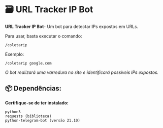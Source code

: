 # 🗃️ URL Tracker IP Bot

**URL Tracker IP Bot**- Um bot para detectar IPs expostos em URLs.

Para usar, basta executar o comando:

```/coletarip```

Exemplo:

```/coletarip google.com```

_O bot realizará uma varredura no site e identificará possíveis IPs expostos._


## 📦 Dependências:

**Certifique-se de ter instalado:**

```
python3  
requests (biblioteca)  
python-telegram-bot (versão 21.10)
```
